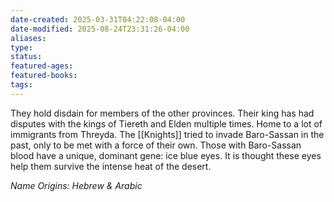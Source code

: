 ```yaml
---
date-created: 2025-03-31T04:22:08-04:00
date-modified: 2025-08-24T23:31:26-04:00
aliases: 
type: 
status: 
featured-ages: 
featured-books: 
tags: 
---
```

They hold disdain for members of the other provinces. Their king has had disputes with the kings of Tiereth and Elden multiple times. Home to a lot of immigrants from Threyda. The [[Knights]] tried to invade Baro-Sassan in the past, only to be met with a force of their own. Those with Baro-Sassan blood have a unique, dominant gene: ice blue eyes. It is thought these eyes help them survive the intense heat of the desert.

*Name Origins: Hebrew & Arabic*